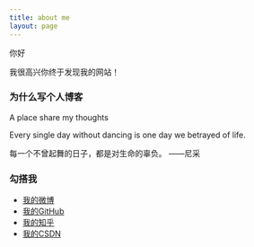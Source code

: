 ```yaml
---
title: about me
layout: page
---
```


你好

我很高兴你终于发现我的网站！


 <h3>为什么写个人博客</h3>
  
  A place share my thoughts 
  
  Every single day without dancing is one day we betrayed of life.
  
  每一个不曾起舞的日子，都是对生命的辜负。                   ——尼采





<h3>勾搭我</h3>

* <i class="fa fa-weibo"></i><a href="https://weibo.com/u/5393123005?refer_flag=1001030201_&is_hot=1" target="_blank" title="我的weibo">我的微博</a>
* <i class="fa fa-github"></i><a href="https://github.com/Yangtiancoder" target="_blank" title="Yangtian的github">我的GitHub</a>
* <i class="fa fa-searchh"></i><a href="https://www.zhihu.com/people/tian-yang-48-83/activities" target="_blank" title="我的知乎"> 我的知乎</a>
* <i class="fa fa-cuttlefish"></i><a href="https://www.zhihu.com/people/tian-yang-48-83/activities" target="_blank" title="我的CSDN"> 我的CSDN</a>


